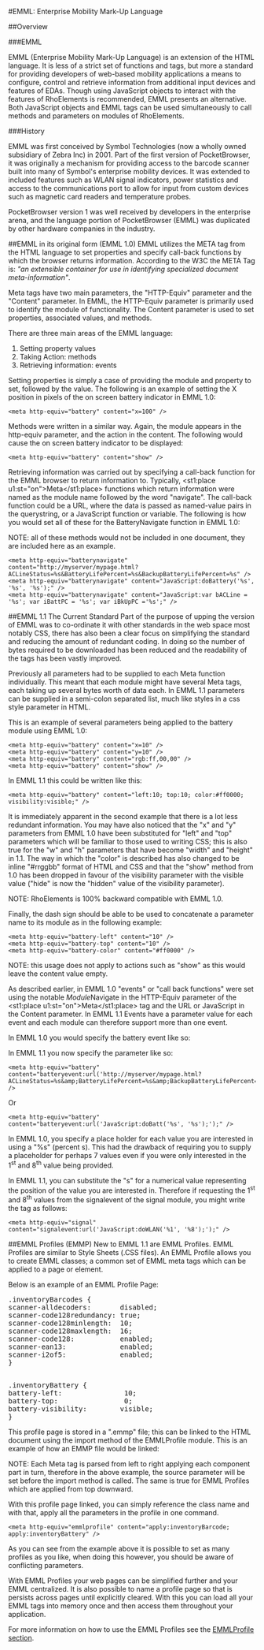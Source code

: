 #EMML: Enterprise Mobility Mark-Up Language

##Overview

###EMML

EMML (Enterprise Mobility Mark-Up Language) is an extension of the HTML language. It is less of a strict set of functions and tags, but more a standard for providing developers of web-based mobility applications a means to configure, control and retrieve information from additional input devices and features of EDAs. Though using JavaScript objects to interact with the features of RhoElements is recommended, EMML presents an alternative. Both JavaScript objects and EMML tags can be used simultaneously to call methods and parameters on modules of RhoElements.

###History

EMML was first conceived by Symbol Technologies (now a wholly owned subsidiary of Zebra Inc) in 2001. Part of the first version of PocketBrowser, it was originally a mechanism for providing access to the barcode scanner built into many of Symbol's enterprise mobility devices. It was extended to included features such as WLAN signal indicators, power statistics and access to the communications port to allow for input from custom devices such as magnetic card readers and temperature probes.

PocketBrowser version 1 was well received by developers in the enterprise arena, and the language portion of PocketBrowser (EMML) was duplicated by other hardware companies in the industry.

##EMML in its original form (EMML 1.0)
EMML utilizes the META tag from the HTML language to set properties and specify call-back functions by which the browser returns information. According to the W3C the META Tag is: <i>"an extensible container for use in identifying specialized document meta-information"</i>.

Meta tags have two main parameters, the "HTTP-Equiv" parameter and the "Content" parameter. In EMML, the HTTP-Equiv parameter is primarily used to identify the module of functionality. The Content parameter is used to set properties, associated values, and methods.

There are three main areas of the EMML language:

<ol>
<li>Setting property values</li>
<li>Taking Action: methods</li>
<li>Retrieving information: events</li>
</ol>

Setting properties is simply a case of providing the module and property to set, followed by the value. The following is an example of setting the X position in pixels of the on screen battery indicator in EMML 1.0:

	<meta http-equiv="battery" content="x=100" />


Methods were written in a similar way. Again, the module appears in the http-equiv parameter, and the action in the content. The following would cause the on screen battery indicator to be displayed:

	<meta http-equiv="battery" content="show" />

Retrieving information was carried out by specifying a call-back function for the EMML browser to return information to. Typically, <st1:place u1:st="on">Meta</st1:place> functions which return information were named as the module name followed by the word "navigate". The call-back function could be a URL, where the data is passed as named-value pairs in the querystring, or a JavaScript function or variable. The following is how you would set all of these for the BatteryNavigate function in EMML 1.0:

NOTE: all of these methods would not be included in one document, they are included here as an example.

	<meta http-equiv="batterynavigate" content="http://myserver/mypage.html?ACLineStatus=%s&BatteryLifePercent=%s&BackupBatteryLifePercent=%s" />
	<meta http-equiv="batterynavigate" content="JavaScript:doBattery('%s', '%s', '%s');" />
	<meta http-equiv="batterynavigate" content="JavaScript:var bACLine = '%s'; var iBattPC = '%s'; var iBkUpPC ='%s';" />
		
##EMML 1.1 The Current Standard
Part of the purpose of upping the version of EMML was to co-ordinate it with other standards in the web space most notably CSS, there has also been a clear focus on simplifying the standard and reducing the amount of redundant coding. In doing so the number of bytes required to be downloaded has been reduced and the readability of the tags has been vastly improved.

Previously all parameters had to be supplied to each Meta function individually. This meant that each module might have several Meta tags, each taking up several bytes worth of data each. In EMML 1.1 parameters can be supplied in a semi-colon separated list, much like styles in a css style parameter in HTML.

This is an example of several parameters being applied to the battery module using EMML 1.0:

	<meta http-equiv="battery" content="x=10" />
	<meta http-equiv="battery" content="y=10" />
	<meta http-equiv="battery" content="rgb:ff,00,00" />
	<meta http-equiv="battery" content="show" />
		
In EMML 1.1 this could be written like this:

	<meta http-equiv="battery" content="left:10; top:10; color:#ff0000; visibility:visible;" />

It is immediately apparent in the second example that there is a lot less redundant information. You may have also noticed that the "x" and "y" parameters from EMML 1.0 have been substituted for "left" and "top" parameters which will be familiar to those used to writing CSS; this is also true for the "w" and "h" parameters that have become "width" and "height" in 1.1. The way in which the "color" is described has also changed to be inline "#rrggbb" format of HTML and CSS and that the "show" method from 1.0 has been dropped in favour of the visibility parameter with the visible value ("hide" is now the "hidden" value of the visibility parameter).

NOTE: RhoElements is 100% backward compatible with EMML 1.0.

Finally, the dash sign should be able to be used to concatenate a parameter name to its module as in the following example:

	<meta http-equiv="battery-left" content="10" />
	<meta http-equiv="battery-top" content="10" />
	<meta http-equiv="battery-color" content="#ff0000" />
		

NOTE: this usage does not apply to actions such as "show" as this would leave the content value empty.

As described earlier, in EMML 1.0 "events" or "call back functions" were set using the notable <i>Module</i>Navigate in the HTTP-Equiv parameter of the <st1:place u1:st="on">Meta</st1:place> tag and the URL or JavaScript in the Content parameter. In EMML 1.1 Events have a parameter value for each event and each module can therefore support more than one event.

In EMML 1.0 you would specify the battery event like so:
		
<meta http-equiv="batterynavigate" 
content="http://myserver/mypage.html?ACLineStatus=%s&amp;BatteryLifePercent=%s&amp;BackupBatteryLifePercent=%s" />
		
In EMML 1.1 you now specify the parameter like so:


	<meta http-equiv="battery" 
	content="batteryevent:url('http://myserver/mypage.html?ACLineStatus=%s&amp;BatteryLifePercent=%s&amp;BackupBatteryLifePercent=%s');" />

Or

	<meta http-equiv="battery" content="batteryevent:url('JavaScript:doBatt('%s', '%s');');" />

In EMML 1.0, you specify a place holder for each value you are interested in using a "%s" (percent s). This had the drawback of requiring you to supply a placeholder for perhaps 7 values even if you were only interested in the 1<sup>st</sup> and 8<sup>th</sup> value being provided.

In EMML 1.1, you can substitute the "s" for a numerical value representing the position of the value you are interested in. Therefore if requesting the 1<sup>st</sup> and 8<sup>th</sup> values from the signalevent of the signal module, you might write the tag as follows:

	<meta http-equiv="signal" content="signalevent:url('JavaScript:doWLAN('%1', '%8');');" />

##EMML Profiles (EMMP)
New to EMML 1.1 are EMML Profiles. EMML Profiles are similar to Style Sheets (.CSS files). An EMML Profile allows you to create EMML classes; a common set of EMML meta tags which can be applied to a page or element.
		
Below is an example of an EMML Profile Page:
		
<pre>
.inventoryBarcodes {
scanner-alldecoders:       disabled;
scanner-code128redundancy: true;
scanner-code128minlength:  10;
scanner-code128maxlength:  16;
scanner-code128:           enabled;
scanner-ean13:             enabled;
scanner-i2of5:             enabled;
}
</pre>

<pre>	
.inventoryBattery {
battery-left:				10;
battery-top: 				0;
battery-visibility:        visible;
}
</pre>

This profile page is stored in a ".emmp" file; this can be linked to the HTML document using the import method of the EMMLProfile module. This is an example of how an EMMP file would be linked:
	<META HTTP-Equiv="emmlprofile" Content="source:url('http://myserver/inventoryprofiles.emmp'); import;">

NOTE: Each Meta tag is parsed from left to right applying each component part in turn, therefore in the above example, the source parameter will be set before the import method is called. The same is true for EMML Profiles which are applied from top downward.

With this profile page linked, you can simply reference the class name and with that, apply all the parameters in the profile in one command.
		
	<meta http-equiv="emmlprofile" content="apply:inventoryBarcode; apply:inventoryBattery" />

As you can see from the example above it is possible to set as many profiles as you like, when doing this however, you should be aware of conflicting parameters.

With EMML Profiles your web pages can be simplified further and your EMML centralized. It is also possible to name a profile page so that is persists across pages until explicitly cleared. With this you can load all your EMML tags into memory once and then access them throughout your application.

For more information on how to use the EMML Profiles see the [EMMLProfile section](EMMLProfile).